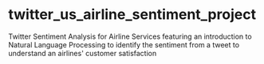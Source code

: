 # twitter_us_airline_sentiment_project
Twitter Sentiment Analysis for Airline Services featuring an introduction to Natural Language Processing to identify the sentiment from a tweet to understand an airlines' customer satisfaction
